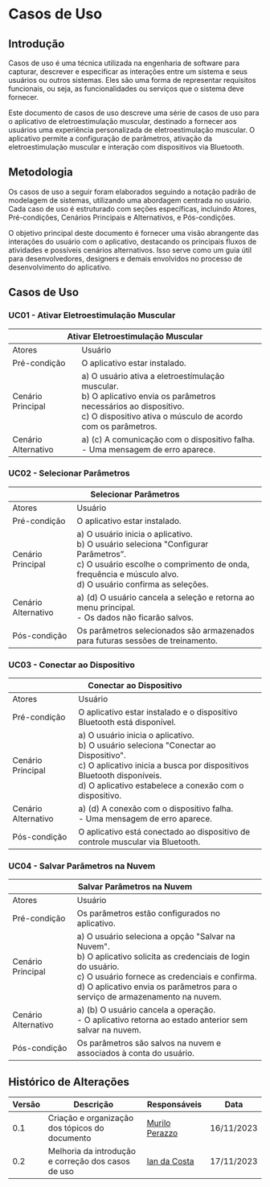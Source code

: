 # Casos de Uso

## Introdução
Casos de uso é uma técnica utilizada na engenharia de software para capturar, descrever e especificar as interações entre um sistema e seus usuários ou outros sistemas. Eles são uma forma de representar requisitos funcionais, ou seja, as funcionalidades ou serviços que o sistema deve fornecer.

Este documento de casos de uso descreve uma série de casos de uso para o aplicativo de eletroestimulação muscular, destinado a fornecer aos usuários uma experiência personalizada de eletroestimulação muscular. O aplicativo permite a configuração de parâmetros, ativação da eletroestimulação muscular e interação com dispositivos via Bluetooth.

## Metodologia
Os casos de uso a seguir foram elaborados seguindo a notação padrão de modelagem de sistemas, utilizando uma abordagem centrada no usuário. Cada caso de uso é estruturado com seções específicas, incluindo Atores, Pré-condições, Cenários Principais e Alternativos, e Pós-condições.

O objetivo principal deste documento é fornecer uma visão abrangente das interações do usuário com o aplicativo, destacando os principais fluxos de atividades e possíveis cenários alternativos. Isso serve como um guia útil para desenvolvedores, designers e demais envolvidos no processo de desenvolvimento do aplicativo.

## Casos de Uso

### UC01 - Ativar Eletroestimulação Muscular
<table>
  <thead>
    <tr>
      <th colspan="2" style="text-align:center;">Ativar Eletroestimulação Muscular</th>
    </tr>
  </thead>
  <tbody>
    <tr>
      <td>Atores</td>
      <td>Usuário</td>
    </tr>
    <tr>
      <td>Pré-condição</td>
      <td>O aplicativo estar instalado.</td>
    </tr>
    <tr>
      <td>Cenário Principal</td>
     <td>a) O usuário ativa a eletroestímulação muscular.<br/>
      b) O aplicativo envia os parâmetros necessários ao dispositivo.<br/>
      c) O dispositivo ativa o músculo de acordo com os parâmetros.
      </td>
    </tr>
    <tr>
      <td>Cenário Alternativo</td>
      <td>a) (c) A comunicação com o dispositivo falha.<br/>
          - Uma mensagem de erro aparece.
      </td>
    </tr>
  </tbody>
</table>

### UC02 - Selecionar Parâmetros
<table>
  <thead>
    <tr>
      <th colspan="2" style="text-align:center;">Selecionar Parâmetros</th>
    </tr>
  </thead>
  <tbody>
    <tr>
      <td>Atores</td>
      <td>Usuário</td>
    </tr>
    <tr>
      <td>Pré-condição</td>
      <td>O aplicativo estar instalado.</td>
    </tr>
    <tr>
      <td>Cenário Principal</td>
      <td>a) O usuário inicia o aplicativo.<br/>
          b) O usuário seleciona "Configurar Parâmetros”.<br/>
          c) O usuário escolhe o comprimento de onda, frequência e músculo alvo.<br/>
          d) O usuário confirma as seleções.
      </td>
    </tr>
    <tr>
      <td>Cenário Alternativo</td>
      <td>a) (d) O usuário cancela a seleção e retorna ao menu principal.<br/>
          - Os dados não ficarão salvos.
      </td>
    </tr>
    <tr>
      <td>Pós-condição</td>
      <td>Os parâmetros selecionados são armazenados para futuras sessões de treinamento.</td>
    </tr>
  </tbody>
</table>

### UC03 - Conectar ao Dispositivo
<table>
  <thead>
    <tr>
      <th colspan="2" style="text-align:center;">Conectar ao Dispositivo</th>
    </tr>
  </thead>
  <tbody>
    <tr>
      <td>Atores</td>
      <td>Usuário</td>
    </tr>
    <tr>
      <td>Pré-condição</td>
      <td>O aplicativo estar instalado e o dispositivo Bluetooth está disponível.</td>
    </tr>
    <tr>
      <td>Cenário Principal</td>
      <td>a) O usuário inicia o aplicativo.<br/>
          b) O usuário seleciona "Conectar ao Dispositivo".<br/>
          c) O aplicativo inicia a busca por dispositivos Bluetooth disponíveis.<br/>
          d) O aplicativo estabelece a conexão com o dispositivo.
      </td>
    </tr>
    <tr>
      <td>Cenário Alternativo</td>
      <td>a) (d) A conexão com o dispositivo falha.<br/>
          - Uma mensagem de erro aparece.
      </td>
    </tr>
    <tr>
      <td>Pós-condição</td>
      <td>O aplicativo está conectado ao dispositivo de controle muscular via Bluetooth.</td>
    </tr>
  </tbody>
</table>

### UC04 - Salvar Parâmetros na Nuvem
<table>
  <thead>
    <tr>
      <th colspan="2" style="text-align:center;">Salvar Parâmetros na Nuvem</th>
    </tr>
  </thead>
  <tbody>
    <tr>
      <td>Atores</td>
      <td>Usuário</td>
    </tr>
    <tr>
      <td>Pré-condição</td>
      <td>Os parâmetros estão configurados no aplicativo.</td>
    </tr>
    <tr>
      <td>Cenário Principal</td>
      <td>a) O usuário seleciona a opção "Salvar na Nuvem".<br/>
          b) O aplicativo solicita as credenciais de login do usuário.<br/>
          c) O usuário fornece as credenciais e confirma.<br/>
          d) O aplicativo envia os parâmetros para o serviço de armazenamento na nuvem.<br/>
      </td>
    </tr>
    <tr>
      <td>Cenário Alternativo</td>
      <td>a) (b) O usuário cancela a operação.<br/>
          - O aplicativo retorna ao estado anterior sem salvar na nuvem.
      </td>
    </tr>
    <tr>
      <td>Pós-condição</td>
      <td>Os parâmetros são salvos na nuvem e associados à conta do usuário.</td>
    </tr>
  </tbody>
</table>

## Histórico de Alterações

| Versão | Descrição                                        | Responsáveis                                   |  Data       |
| ------ | ------------------------------------------------ | ---------------------------------------------- |  ---------- |
| 0.1    | Criação e organização dos tópicos do documento   | [Murilo Perazzo](https://github.com/murilopbs) | 16/11/2023 |
| 0.2    | Melhoria da introdução e correção dos casos de uso | [Ian da Costa](https://github.com/ian-dcg) | 17/11/2023 |
